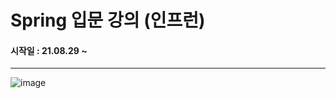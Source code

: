 # Spring 입문 강의 (인프런)

#### 시작일 : 21.08.29 ~

<hr >

![image](https://user-images.githubusercontent.com/68735491/131253236-dc7311da-307e-480e-bb7b-84deddd20df3.png)
